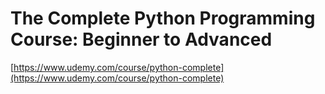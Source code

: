 # The Complete Python Programming Course: Beginner to Advanced

[https://www.udemy.com/course/python-complete](https://www.udemy.com/course/python-complete)